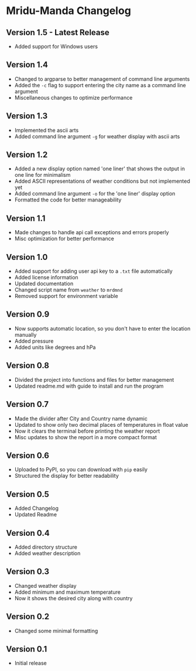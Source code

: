# Mridu-Manda Changelog

## Version 1.5 - Latest Release

- Added support for Windows users

## Version 1.4

- Changed to argparse to better management of command line arguments
- Added the `-c` flag to support entering the city name as a command line argument
- Miscellaneous changes to optimize performance

## Version 1.3

- Implemented the ascii arts
- Added command line argument `-g` for weather display with ascii arts

## Version 1.2

- Added a new display option named 'one liner' that shows the output in one line for minimalism
- Added ASCII representations of weather conditions but not implemented yet
- Added command line argument `-o` for the 'one liner' display option
- Formatted the code for better manageability

## Version 1.1

- Made changes to handle api call exceptions and errors properly
- Misc optimization for better performance

## Version 1.0

- Added support for adding user api key to a `.txt` file automatically
- Added license information
- Updated documentation
- Changed script name from `weather` to `mrdmnd`
- Removed support for environment variable

## Version 0.9

- Now supports automatic location, so you don't have to enter the location manually
- Added pressure
- Added units like degrees and hPa

## Version 0.8

- Divided the project into functions and files for better management
- Updated readme.md with guide to install and run the program

## Version 0.7

- Made the divider after City and Country name dynamic 
- Updated to show only two decimal places of temperatures in float value
- Now it clears the terminal before printing the weather report
- Misc updates to show the report in a more compact format

## Version 0.6

- Uploaded to PyPI, so you can download with `pip` easily
- Structured the display for better readability

## Version 0.5

- Added Changelog
- Updated Readme

## Version 0.4

- Added directory structure
- Added weather description

## Version 0.3

- Changed weather display
- Added minimum and maximum temperature
- Now it shows the desired city along with country 

## Version 0.2

- Changed some minimal formatting

## Version 0.1

- Initial release